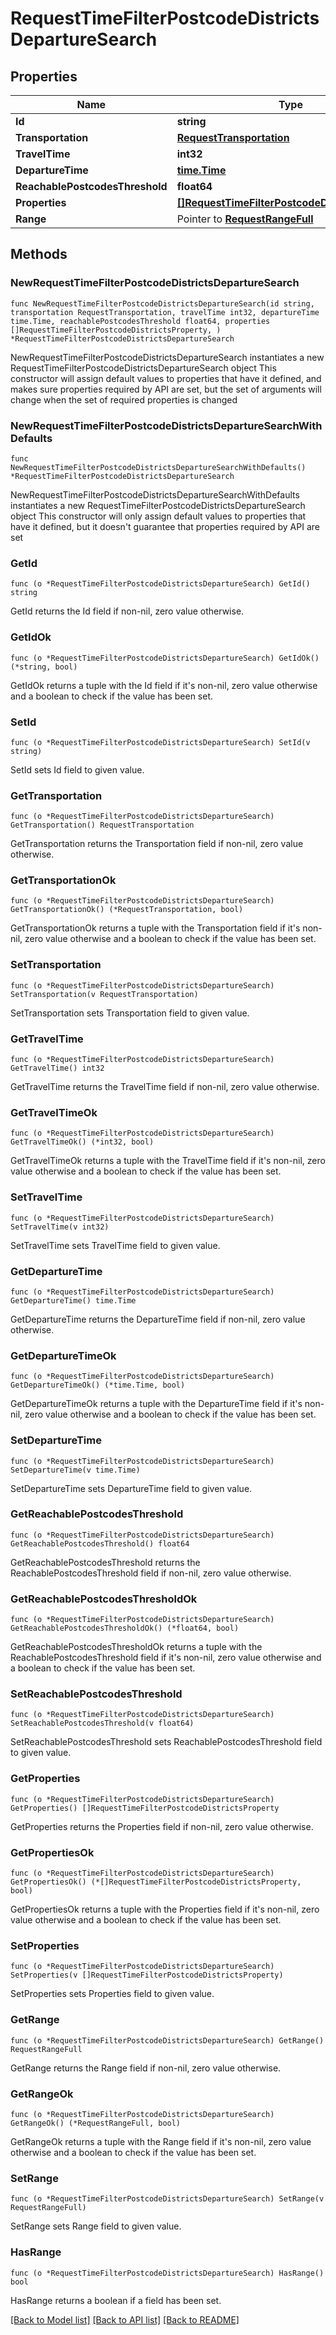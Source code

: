 # RequestTimeFilterPostcodeDistrictsDepartureSearch

## Properties

Name | Type | Description | Notes
------------ | ------------- | ------------- | -------------
**Id** | **string** |  | 
**Transportation** | [**RequestTransportation**](RequestTransportation.md) |  | 
**TravelTime** | **int32** |  | 
**DepartureTime** | [**time.Time**](time.Time.md) |  | 
**ReachablePostcodesThreshold** | **float64** |  | 
**Properties** | [**[]RequestTimeFilterPostcodeDistrictsProperty**](RequestTimeFilterPostcodeDistrictsProperty.md) |  | 
**Range** | Pointer to [**RequestRangeFull**](RequestRangeFull.md) |  | [optional] 

## Methods

### NewRequestTimeFilterPostcodeDistrictsDepartureSearch

`func NewRequestTimeFilterPostcodeDistrictsDepartureSearch(id string, transportation RequestTransportation, travelTime int32, departureTime time.Time, reachablePostcodesThreshold float64, properties []RequestTimeFilterPostcodeDistrictsProperty, ) *RequestTimeFilterPostcodeDistrictsDepartureSearch`

NewRequestTimeFilterPostcodeDistrictsDepartureSearch instantiates a new RequestTimeFilterPostcodeDistrictsDepartureSearch object
This constructor will assign default values to properties that have it defined,
and makes sure properties required by API are set, but the set of arguments
will change when the set of required properties is changed

### NewRequestTimeFilterPostcodeDistrictsDepartureSearchWithDefaults

`func NewRequestTimeFilterPostcodeDistrictsDepartureSearchWithDefaults() *RequestTimeFilterPostcodeDistrictsDepartureSearch`

NewRequestTimeFilterPostcodeDistrictsDepartureSearchWithDefaults instantiates a new RequestTimeFilterPostcodeDistrictsDepartureSearch object
This constructor will only assign default values to properties that have it defined,
but it doesn't guarantee that properties required by API are set

### GetId

`func (o *RequestTimeFilterPostcodeDistrictsDepartureSearch) GetId() string`

GetId returns the Id field if non-nil, zero value otherwise.

### GetIdOk

`func (o *RequestTimeFilterPostcodeDistrictsDepartureSearch) GetIdOk() (*string, bool)`

GetIdOk returns a tuple with the Id field if it's non-nil, zero value otherwise
and a boolean to check if the value has been set.

### SetId

`func (o *RequestTimeFilterPostcodeDistrictsDepartureSearch) SetId(v string)`

SetId sets Id field to given value.


### GetTransportation

`func (o *RequestTimeFilterPostcodeDistrictsDepartureSearch) GetTransportation() RequestTransportation`

GetTransportation returns the Transportation field if non-nil, zero value otherwise.

### GetTransportationOk

`func (o *RequestTimeFilterPostcodeDistrictsDepartureSearch) GetTransportationOk() (*RequestTransportation, bool)`

GetTransportationOk returns a tuple with the Transportation field if it's non-nil, zero value otherwise
and a boolean to check if the value has been set.

### SetTransportation

`func (o *RequestTimeFilterPostcodeDistrictsDepartureSearch) SetTransportation(v RequestTransportation)`

SetTransportation sets Transportation field to given value.


### GetTravelTime

`func (o *RequestTimeFilterPostcodeDistrictsDepartureSearch) GetTravelTime() int32`

GetTravelTime returns the TravelTime field if non-nil, zero value otherwise.

### GetTravelTimeOk

`func (o *RequestTimeFilterPostcodeDistrictsDepartureSearch) GetTravelTimeOk() (*int32, bool)`

GetTravelTimeOk returns a tuple with the TravelTime field if it's non-nil, zero value otherwise
and a boolean to check if the value has been set.

### SetTravelTime

`func (o *RequestTimeFilterPostcodeDistrictsDepartureSearch) SetTravelTime(v int32)`

SetTravelTime sets TravelTime field to given value.


### GetDepartureTime

`func (o *RequestTimeFilterPostcodeDistrictsDepartureSearch) GetDepartureTime() time.Time`

GetDepartureTime returns the DepartureTime field if non-nil, zero value otherwise.

### GetDepartureTimeOk

`func (o *RequestTimeFilterPostcodeDistrictsDepartureSearch) GetDepartureTimeOk() (*time.Time, bool)`

GetDepartureTimeOk returns a tuple with the DepartureTime field if it's non-nil, zero value otherwise
and a boolean to check if the value has been set.

### SetDepartureTime

`func (o *RequestTimeFilterPostcodeDistrictsDepartureSearch) SetDepartureTime(v time.Time)`

SetDepartureTime sets DepartureTime field to given value.


### GetReachablePostcodesThreshold

`func (o *RequestTimeFilterPostcodeDistrictsDepartureSearch) GetReachablePostcodesThreshold() float64`

GetReachablePostcodesThreshold returns the ReachablePostcodesThreshold field if non-nil, zero value otherwise.

### GetReachablePostcodesThresholdOk

`func (o *RequestTimeFilterPostcodeDistrictsDepartureSearch) GetReachablePostcodesThresholdOk() (*float64, bool)`

GetReachablePostcodesThresholdOk returns a tuple with the ReachablePostcodesThreshold field if it's non-nil, zero value otherwise
and a boolean to check if the value has been set.

### SetReachablePostcodesThreshold

`func (o *RequestTimeFilterPostcodeDistrictsDepartureSearch) SetReachablePostcodesThreshold(v float64)`

SetReachablePostcodesThreshold sets ReachablePostcodesThreshold field to given value.


### GetProperties

`func (o *RequestTimeFilterPostcodeDistrictsDepartureSearch) GetProperties() []RequestTimeFilterPostcodeDistrictsProperty`

GetProperties returns the Properties field if non-nil, zero value otherwise.

### GetPropertiesOk

`func (o *RequestTimeFilterPostcodeDistrictsDepartureSearch) GetPropertiesOk() (*[]RequestTimeFilterPostcodeDistrictsProperty, bool)`

GetPropertiesOk returns a tuple with the Properties field if it's non-nil, zero value otherwise
and a boolean to check if the value has been set.

### SetProperties

`func (o *RequestTimeFilterPostcodeDistrictsDepartureSearch) SetProperties(v []RequestTimeFilterPostcodeDistrictsProperty)`

SetProperties sets Properties field to given value.


### GetRange

`func (o *RequestTimeFilterPostcodeDistrictsDepartureSearch) GetRange() RequestRangeFull`

GetRange returns the Range field if non-nil, zero value otherwise.

### GetRangeOk

`func (o *RequestTimeFilterPostcodeDistrictsDepartureSearch) GetRangeOk() (*RequestRangeFull, bool)`

GetRangeOk returns a tuple with the Range field if it's non-nil, zero value otherwise
and a boolean to check if the value has been set.

### SetRange

`func (o *RequestTimeFilterPostcodeDistrictsDepartureSearch) SetRange(v RequestRangeFull)`

SetRange sets Range field to given value.

### HasRange

`func (o *RequestTimeFilterPostcodeDistrictsDepartureSearch) HasRange() bool`

HasRange returns a boolean if a field has been set.


[[Back to Model list]](../README.md#documentation-for-models) [[Back to API list]](../README.md#documentation-for-api-endpoints) [[Back to README]](../README.md)


